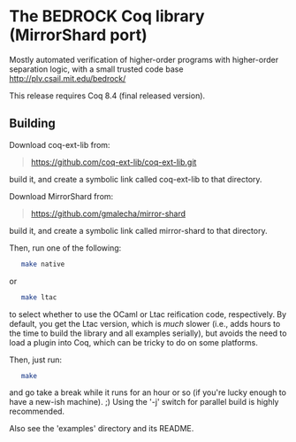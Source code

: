 The BEDROCK Coq library (MirrorShard port)
==========================================

Mostly automated verification of higher-order programs with
higher-order separation logic, with a small trusted code base
http://plv.csail.mit.edu/bedrock/


This release requires Coq 8.4 (final released version).

Building
--------
Download coq-ext-lib from:
  
>  https://github.com/coq-ext-lib/coq-ext-lib.git

build it, and create a symbolic link called coq-ext-lib to that
directory.

Download MirrorShard from:

>  https://github.com/gmalecha/mirror-shard

build it, and create a symbolic link called mirror-shard to that
directory.

Then, run one of the following:
```bash
   make native
```
or
```bash
   make ltac
```
to select whether to use the OCaml or Ltac reification code,
respectively.  By default, you get the Ltac version, which is _much_
slower (i.e., adds hours to the time to build the library and all
examples serially), but avoids the need to load a plugin into Coq,
which can be tricky to do on some platforms.

Then, just run:
```bash
   make
```
and go take a break while it runs for an hour or so (if you're lucky
enough to have a new-ish machine). ;) Using the '-j' switch for
parallel build is highly recommended.

Also see the 'examples' directory and its README.

